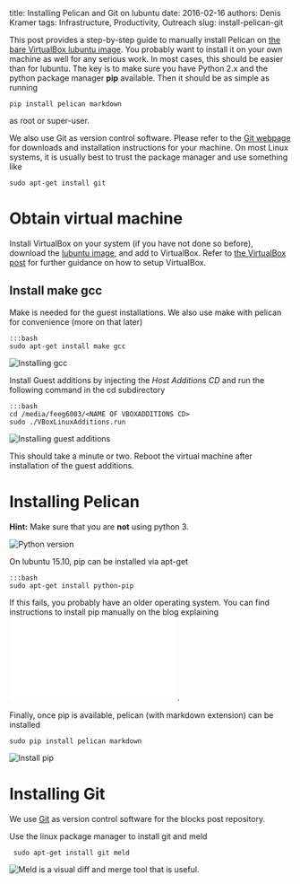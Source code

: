 title: Installing Pelican and Git on lubuntu
date: 2016-02-16
authors: Denis Kramer
tags: Infrastructure, Productivity, Outreach
slug: install-pelican-git

This post provides a step-by-step guide to manually install Pelican on [the bare VirtualBox lubuntu image](http://gamma.kk.soton.ac.uk/feeg6003/virtualbox-images/feeg6003lubuntu-2016.ova). You probably want to install it on your own machine as well for any serious work. In most cases, this should be easier than for lubuntu. The key is to make sure you have Python 2.x and the python package manager **pip** available. Then it should be as simple as running

	pip install pelican markdown
	
as root or super-user. 

We also use Git as version control software. Please refer to the [Git webpage](https://git-scm.com) for downloads and installation instructions for your machine. On most Linux systems, it is usually best to trust the package manager and use something like

	sudo apt-get install git
	

# Obtain virtual machine

Install VirtualBox on your system (if you have not done so before), download the [lubuntu image](http://gamma.kk.soton.ac.uk/feeg6003/virtualbox-images/feeg6003lubuntu.ova), and add to VirtualBox. Refer to [the VirtualBox post]({filename}/virtualbox-basics/virtualbox-basics.rst) for further guidance on how to setup VirtualBox.

## Install make gcc

Make is needed for the guest installations. We also use make with pelican for convenience (more on that later)

	:::bash
	sudo apt-get install make gcc
	
![Installing gcc]({filename}/pelican-basics/images/install_gcc.png "Installing gcc and make")

Install Guest additions by injecting the *Host Additions CD* and run the following command in the cd subdirectory

	:::bash
	cd /media/feeg6003/<NAME OF VBOXADDITIONS CD>
	sudo ./VBoxLinuxAdditions.run
	
![Installing guest additions]({filename}/pelican-basics/images/install_vbox.png "Installing guest additions")

This should take a minute or two. Reboot the virtual machine after installation of the guest additions.

# Installing Pelican

**Hint:** Make sure that you are **not** using python 3.

![Python version]({filename}/pelican-basics/images/python_version.png "Checking the python version")

On lubuntu 15.10, pip can be installed via apt-get
	
	:::bash
	sudo apt-get install python-pip

If this fails, you probably have an older operating system. You can find instructions to install pip manually on the blog explaining ![installation of pelican with mercurial]({filename}/pelican-basics/pelican-install.md).

Finally, once pip is available, pelican (with markdown extension) can be installed

	sudo pip install pelican markdown
	
![Install pip]({filename}/pelican-basics/images/install_pelican.png "Installing the python package manager")

# Installing Git

We use [Git](https://git-scm.com) as version control software for the blocks post repository.

Use the linux package manager to install git and meld

	 sudo apt-get install git meld

![Meld](http://meldmerge.org) is a visual diff and merge tool that is useful.
